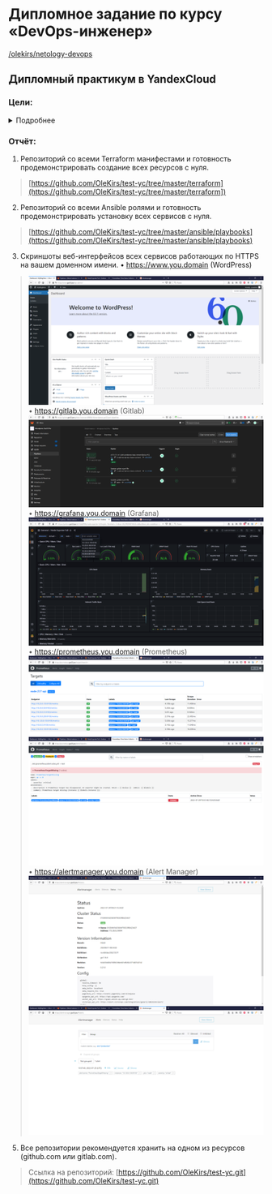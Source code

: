 # Дипломное задание по курсу «DevOps-инженер»
[/olekirs/netology-devops ](https://github.com/OleKirs/netology-devops/edit/master/README.md)

## Дипломный практикум в YandexCloud

### Цели:  

<details>

  <summary>Подробнее</summary>  

1. Зарегистрировать доменное имя (любое на ваш выбор в любой доменной зоне).  

> Зарегистрировано имя `gw22.pw`   

3. Подготовить инфраструктуру с помощью Terraform на базе облачного провайдера YandexCloud. 

> Выполнено.   
> ![Панель YC](files/imgs/yc_cloud.png "Панель управления в YC")  

4. Настроить внешний Reverse Proxy на основе Nginx и LetsEncrypt.  

> Выполнено  

5. Настроить кластер MySQL.  
> Выполнено 
6. Установить WordPress.
 
> Выполнено  
7. Развернуть Gitlab CE и Gitlab Runner.  
> Выполнено  
8. Настроить CI/CD для автоматического развёртывания приложения.  
> Выполнено  
9.  Настроить мониторинг инфраструктуры с помощью стека: Prometheus, Alert Manager и Grafana.  
> Выполнено  

</details>

### Отчёт:

1. Репозиторий со всеми Terraform манифестами и готовность продемонстрировать создание всех ресурсов с нуля.  
>   [https://github.com/OleKirs/test-yc/tree/master/terraform](https://github.com/OleKirs/test-yc/tree/master/terraform])
2. Репозиторий со всеми Ansible ролями и готовность продемонстрировать установку всех сервисов с нуля.
>   [https://github.com/OleKirs/test-yc/tree/master/ansible/playbooks](https://github.com/OleKirs/test-yc/tree/master/ansible/playbooks) 
3. Скриншоты веб-интерфейсов всех сервисов работающих по HTTPS на вашем доменном имени.
•	https://www.you.domain (WordPress)  
>  ![Wordpress admin panel screenshot](files/imgs/wordpress_admin.png "Панель управления Wordpress")
•	https://gitlab.you.domain (Gitlab)  
>  ![Gitlab CI interface](files/imgs/gitlab_ci.png "Панель управления Gitlab CI")
•	https://grafana.you.domain (Grafana)  
>  ![Grafana Prometheus dashboard](files/imgs/grafana.png "Панель мониторинга в Grafana" )
•	https://prometheus.you.domain (Prometheus)  
>  ![Promrteus targets dashboard](files/imgs/prometheus.png "Панель мониторинга целевых систем в Prometheus" )
>  ![Prometheus alert message](files/imgs/prometheus_alert.png "сообщение об ошибке на целевой системе в панели Prometeus" )
•	https://alertmanager.you.domain (Alert Manager)  
>  ![Alertmanager status info](files/imgs/alertmanager_status.png "Панель информации о состоянии Alertmanager" )
>  ![Alertmanager alert info](files/imgs/alertmanager_alert.png "Отображение аварии на целевой системе в панели Alertmanager" )

5. Все репозитории рекомендуется хранить на одном из ресурсов (github.com или gitlab.com).
> Ссылка на репозиторий: [https://github.com/OleKirs/test-yc.git](https://github.com/OleKirs/test-yc.git)
